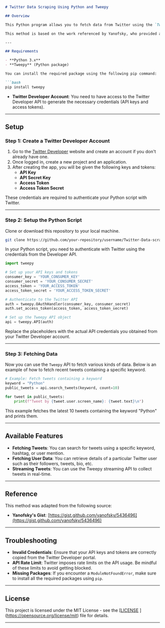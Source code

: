 ```markdown
# Twitter Data Scraping Using Python and Tweepy

## Overview

This Python program allows you to fetch data from Twitter using the `Tweepy` package, which is the official Python library for accessing Twitter's RESTful APIs. With `Tweepy`, you can easily collect tweets, user data, and other information from Twitter, making it a valuable tool for social media analysis, sentiment analysis, or research.

This method is based on the work referenced by Yanofsky, who provided a simple way to set up data scraping with `Tweepy` for Python 3.

---

## Requirements

- **Python 3.x**
- **Tweepy** (Python package)

You can install the required package using the following pip command:

```bash
pip install tweepy
```

- **Twitter Developer Account**: You need to have access to the Twitter Developer API to generate the necessary credentials (API keys and access tokens).

---

## Setup

### Step 1: Create a Twitter Developer Account

1. Go to the [Twitter Developer](https://developer.twitter.com/) website and create an account if you don't already have one.
2. Once logged in, create a new project and an application.
3. After creating the app, you will be given the following keys and tokens:
   - **API Key**
   - **API Secret Key**
   - **Access Token**
   - **Access Token Secret**

These credentials are required to authenticate your Python script with Twitter.

---

### Step 2: Setup the Python Script

Clone or download this repository to your local machine.

```bash
git clone https://github.com/your-repository/username/Twitter-Data-scrapping-using-Python-Tweepy
```

In your Python script, you need to authenticate with Twitter using the credentials from the Developer API.

```python
import tweepy

# Set up your API keys and tokens
consumer_key = 'YOUR_CONSUMER_KEY'
consumer_secret = 'YOUR_CONSUMER_SECRET'
access_token = 'YOUR_ACCESS_TOKEN'
access_token_secret = 'YOUR_ACCESS_TOKEN_SECRET'

# Authenticate to the Twitter API
auth = tweepy.OAuthHandler(consumer_key, consumer_secret)
auth.set_access_token(access_token, access_token_secret)

# Set up the Tweepy API object
api = tweepy.API(auth)
```

Replace the placeholders with the actual API credentials you obtained from your Twitter Developer account.

---

### Step 3: Fetching Data

Now you can use the `Tweepy` API to fetch various kinds of data. Below is an example of how to fetch recent tweets containing a specific keyword.

```python
# Example: Fetch tweets containing a keyword
keyword = "Python"
public_tweets = api.search_tweets(keyword, count=10)

for tweet in public_tweets:
    print(f"Tweet by {tweet.user.screen_name}: {tweet.text}\n")
```

This example fetches the latest 10 tweets containing the keyword "Python" and prints them.

---

## Available Features

- **Fetching Tweets**: You can search for tweets using a specific keyword, hashtag, or user mention.
- **Fetching User Data**: You can retrieve details of a particular Twitter user such as their followers, tweets, bio, etc.
- **Streaming Tweets**: You can use the Tweepy streaming API to collect tweets in real-time.

---

## Reference

This method was adapted from the following source:
- **Yanofsky's Gist**: [https://gist.github.com/yanofsky/5436496](https://gist.github.com/yanofsky/5436496)

---

## Troubleshooting

- **Invalid Credentials**: Ensure that your API keys and tokens are correctly copied from the Twitter Developer portal.
- **API Rate Limit**: Twitter imposes rate limits on the API usage. Be mindful of these limits to avoid getting blocked.
- **Missing Packages**: If you encounter a `ModuleNotFoundError`, make sure to install all the required packages using `pip`.

---

## License

This project is licensed under the MIT License - see the [[LICENSE](LICENSE) ](https://opensource.org/license/mit) file for details.

---
